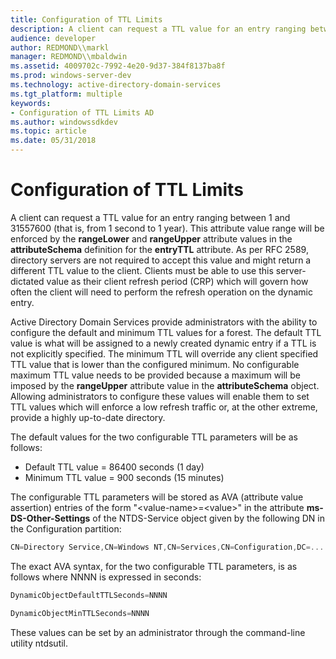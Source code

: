 ```yaml
---
title: Configuration of TTL Limits
description: A client can request a TTL value for an entry ranging between 1 and 31557600 (that is, from 1 second to 1 year).
audience: developer
author: REDMOND\\markl
manager: REDMOND\\mbaldwin
ms.assetid: 4009702c-7992-4e20-9d37-384f8137ba8f
ms.prod: windows-server-dev
ms.technology: active-directory-domain-services
ms.tgt_platform: multiple
keywords:
- Configuration of TTL Limits AD
ms.author: windowssdkdev
ms.topic: article
ms.date: 05/31/2018
---
```


# Configuration of TTL Limits

A client can request a TTL value for an entry ranging between 1 and 31557600 (that is, from 1 second to 1 year). This attribute value range will be enforced by the **rangeLower** and **rangeUpper** attribute values in the **attributeSchema** definition for the **entryTTL** attribute. As per RFC 2589, directory servers are not required to accept this value and might return a different TTL value to the client. Clients must be able to use this server-dictated value as their client refresh period (CRP) which will govern how often the client will need to perform the refresh operation on the dynamic entry.

Active Directory Domain Services provide administrators with the ability to configure the default and minimum TTL values for a forest. The default TTL value is what will be assigned to a newly created dynamic entry if a TTL is not explicitly specified. The minimum TTL will override any client specified TTL value that is lower than the configured minimum. No configurable maximum TTL value needs to be provided because a maximum will be imposed by the **rangeUpper** attribute value in the **attributeSchema** object. Allowing administrators to configure these values will enable them to set TTL values which will enforce a low refresh traffic or, at the other extreme, provide a highly up-to-date directory.

The default values for the two configurable TTL parameters will be as follows:

-   Default TTL value = 86400 seconds (1 day)
-   Minimum TTL value = 900 seconds (15 minutes)

The configurable TTL parameters will be stored as AVA (attribute value assertion) entries of the form "&lt;value-name&gt;=&lt;value&gt;" in the attribute **ms-DS-Other-Settings** of the NTDS-Service object given by the following DN in the Configuration partition:


```C++
CN=Directory Service,CN=Windows NT,CN=Services,CN=Configuration,DC=...
```



The exact AVA syntax, for the two configurable TTL parameters, is as follows where NNNN is expressed in seconds:


```C++
DynamicObjectDefaultTTLSeconds=NNNN
```




```C++
DynamicObjectMinTTLSeconds=NNNN
```



These values can be set by an administrator through the command-line utility ntdsutil.

 

 




